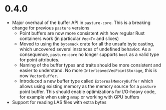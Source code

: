 # 0.4.0 

- Major overhaul of the buffer API in `pasture-core`. This is a breaking change for previous `pasture` versions
    - Point buffers are now more consistent with how regular Rust containers work (in particular `Vec<T>` and slices)
    - Moved to using the `bytemuck` crate for all the unsafe byte casting, which uncovered several instances of undefined behavior. As a consequence, `pasture-core` no longer supports `bool` as a valid type for point attributes. 
    - Naming of the buffer types and traits should be more consistent and easier to understand. No more `InterleavedVecPointStorage`, this is now `VectorBuffer`. 
    - Introduced a new buffer type called `ExternalMemoryBuffer` which allows using existing memory as the memory source for a `pasture` point buffer. This should enable optimizations for I/O-heavy code, for example when using `mmap` or working with GPU buffers
- Support for reading LAS files with extra bytes
